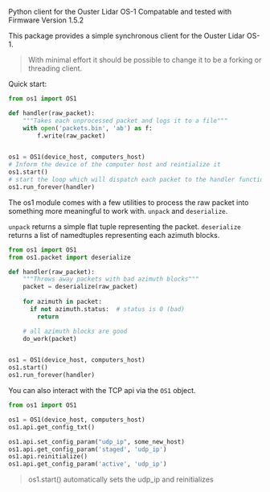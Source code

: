 Python client for the Ouster Lidar OS-1
Compatable and tested with Firmware Version 1.5.2


This package provides a simple synchronous client for the Ouster Lidar OS-1.

> With minimal effort it should be possible to change it to be a forking or threading client.


Quick start:
```python
from os1 import OS1

def handler(raw_packet):
    """Takes each unprocessed packet and logs it to a file"""
    with open('packets.bin', 'ab') as f:
        f.write(raw_packet)


os1 = OS1(device_host, computers_host)
# Inform the device of the computer host and reintialize it
os1.start()
# start the loop which will dispatch each packet to the handler function for processing
os1.run_forever(handler)
```

The os1 module comes with a few utilities to process the raw packet into
something more meaningful to work with. `unpack` and `deserialize`.

`unpack` returns a simple flat tuple representing the packet.
`deserialize` returns a list of namedtuples representing each azimuth blocks.
```python
from os1 import OS1
from os1.packet import deserialize

def handler(raw_packet):
    """Throws away packets with bad azimuth blocks"""
    packet = deserialize(raw_packet)
    
    for azimuth in packet:
      if not azimuth.status:  # status is 0 (bad)
        return

    # all azimuth blocks are good
    do_work(packet)


os1 = OS1(device_host, computers_host)
os1.start()
os1.run_forever(handler)
```

You can also interact with the TCP api via the `OS1` object.
```python
from os1 import OS1

os1 = OS1(device_host, computers_host)
os1.api.get_config_txt()

os1.api.set_config_param("udp_ip", some_new_host)
os1.api.get_config_param('staged', 'udp_ip')
os1.api.reinitialize()
os1.api.get_config_param('active', 'udp_ip')
```
> os1.start() automatically sets the udp_ip and reinitializes 
